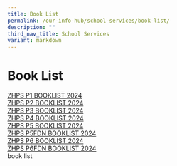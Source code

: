 ```yaml
---
title: Book List
permalink: /our-info-hub/school-services/book-list/
description: ""
third_nav_title: School Services
variant: markdown
---
```

# Book List


[ZHPS P1 BOOKLIST 2024](/files/Our%20Info%20Hub/Booklist/P1.pdf)<br>
[ZHPS P2 BOOKLIST 2024](/files/Our%20Info%20Hub/Booklist/P2.pdf)<br>
[ZHPS P3 BOOKLIST 2024](/files/Our%20Info%20Hub/Booklist/P3.pdf)<br>
[ZHPS P4 BOOKLIST 2024](/files/Our%20Info%20Hub/Booklist/P4.pdf)<br>
[ZHPS P5 BOOKLIST 2024](/files/Our%20Info%20Hub/Booklist/P5.pdf)<br>
[ZHPS P5FDN BOOKLIST 2024](/files/Our%20Info%20Hub/Booklist/P5__FDN_.pdf)<br>
[ZHPS P6 BOOKLIST 2024](/files/Our%20Info%20Hub/Booklist/P6.pdf)<br>
[ZHPS P6FDN BOOKLIST 2024](/files/Our%20Info%20Hub/Booklist/P6__FDN_.pdf)<br>
book list